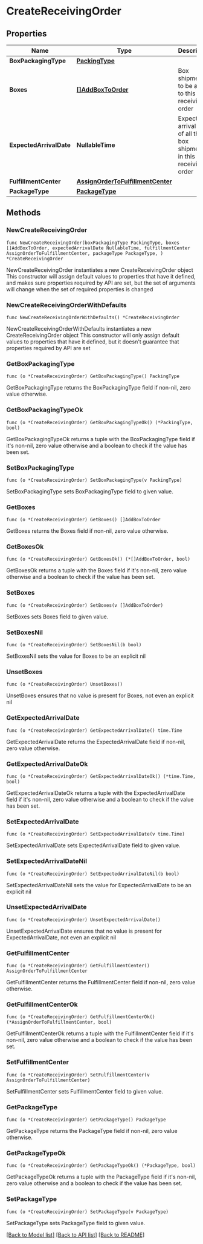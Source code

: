 # CreateReceivingOrder

## Properties

Name | Type | Description | Notes
------------ | ------------- | ------------- | -------------
**BoxPackagingType** | [**PackingType**](PackingType.md) |  | 
**Boxes** | [**[]AddBoxToOrder**](AddBoxToOrder.md) | Box shipments to be added to this receiving order | 
**ExpectedArrivalDate** | **NullableTime** | Expected arrival date of all the box shipments in this receiving order | 
**FulfillmentCenter** | [**AssignOrderToFulfillmentCenter**](AssignOrderToFulfillmentCenter.md) |  | 
**PackageType** | [**PackageType**](PackageType.md) |  | 

## Methods

### NewCreateReceivingOrder

`func NewCreateReceivingOrder(boxPackagingType PackingType, boxes []AddBoxToOrder, expectedArrivalDate NullableTime, fulfillmentCenter AssignOrderToFulfillmentCenter, packageType PackageType, ) *CreateReceivingOrder`

NewCreateReceivingOrder instantiates a new CreateReceivingOrder object
This constructor will assign default values to properties that have it defined,
and makes sure properties required by API are set, but the set of arguments
will change when the set of required properties is changed

### NewCreateReceivingOrderWithDefaults

`func NewCreateReceivingOrderWithDefaults() *CreateReceivingOrder`

NewCreateReceivingOrderWithDefaults instantiates a new CreateReceivingOrder object
This constructor will only assign default values to properties that have it defined,
but it doesn't guarantee that properties required by API are set

### GetBoxPackagingType

`func (o *CreateReceivingOrder) GetBoxPackagingType() PackingType`

GetBoxPackagingType returns the BoxPackagingType field if non-nil, zero value otherwise.

### GetBoxPackagingTypeOk

`func (o *CreateReceivingOrder) GetBoxPackagingTypeOk() (*PackingType, bool)`

GetBoxPackagingTypeOk returns a tuple with the BoxPackagingType field if it's non-nil, zero value otherwise
and a boolean to check if the value has been set.

### SetBoxPackagingType

`func (o *CreateReceivingOrder) SetBoxPackagingType(v PackingType)`

SetBoxPackagingType sets BoxPackagingType field to given value.


### GetBoxes

`func (o *CreateReceivingOrder) GetBoxes() []AddBoxToOrder`

GetBoxes returns the Boxes field if non-nil, zero value otherwise.

### GetBoxesOk

`func (o *CreateReceivingOrder) GetBoxesOk() (*[]AddBoxToOrder, bool)`

GetBoxesOk returns a tuple with the Boxes field if it's non-nil, zero value otherwise
and a boolean to check if the value has been set.

### SetBoxes

`func (o *CreateReceivingOrder) SetBoxes(v []AddBoxToOrder)`

SetBoxes sets Boxes field to given value.


### SetBoxesNil

`func (o *CreateReceivingOrder) SetBoxesNil(b bool)`

 SetBoxesNil sets the value for Boxes to be an explicit nil

### UnsetBoxes
`func (o *CreateReceivingOrder) UnsetBoxes()`

UnsetBoxes ensures that no value is present for Boxes, not even an explicit nil
### GetExpectedArrivalDate

`func (o *CreateReceivingOrder) GetExpectedArrivalDate() time.Time`

GetExpectedArrivalDate returns the ExpectedArrivalDate field if non-nil, zero value otherwise.

### GetExpectedArrivalDateOk

`func (o *CreateReceivingOrder) GetExpectedArrivalDateOk() (*time.Time, bool)`

GetExpectedArrivalDateOk returns a tuple with the ExpectedArrivalDate field if it's non-nil, zero value otherwise
and a boolean to check if the value has been set.

### SetExpectedArrivalDate

`func (o *CreateReceivingOrder) SetExpectedArrivalDate(v time.Time)`

SetExpectedArrivalDate sets ExpectedArrivalDate field to given value.


### SetExpectedArrivalDateNil

`func (o *CreateReceivingOrder) SetExpectedArrivalDateNil(b bool)`

 SetExpectedArrivalDateNil sets the value for ExpectedArrivalDate to be an explicit nil

### UnsetExpectedArrivalDate
`func (o *CreateReceivingOrder) UnsetExpectedArrivalDate()`

UnsetExpectedArrivalDate ensures that no value is present for ExpectedArrivalDate, not even an explicit nil
### GetFulfillmentCenter

`func (o *CreateReceivingOrder) GetFulfillmentCenter() AssignOrderToFulfillmentCenter`

GetFulfillmentCenter returns the FulfillmentCenter field if non-nil, zero value otherwise.

### GetFulfillmentCenterOk

`func (o *CreateReceivingOrder) GetFulfillmentCenterOk() (*AssignOrderToFulfillmentCenter, bool)`

GetFulfillmentCenterOk returns a tuple with the FulfillmentCenter field if it's non-nil, zero value otherwise
and a boolean to check if the value has been set.

### SetFulfillmentCenter

`func (o *CreateReceivingOrder) SetFulfillmentCenter(v AssignOrderToFulfillmentCenter)`

SetFulfillmentCenter sets FulfillmentCenter field to given value.


### GetPackageType

`func (o *CreateReceivingOrder) GetPackageType() PackageType`

GetPackageType returns the PackageType field if non-nil, zero value otherwise.

### GetPackageTypeOk

`func (o *CreateReceivingOrder) GetPackageTypeOk() (*PackageType, bool)`

GetPackageTypeOk returns a tuple with the PackageType field if it's non-nil, zero value otherwise
and a boolean to check if the value has been set.

### SetPackageType

`func (o *CreateReceivingOrder) SetPackageType(v PackageType)`

SetPackageType sets PackageType field to given value.



[[Back to Model list]](../README.md#documentation-for-models) [[Back to API list]](../README.md#documentation-for-api-endpoints) [[Back to README]](../README.md)


